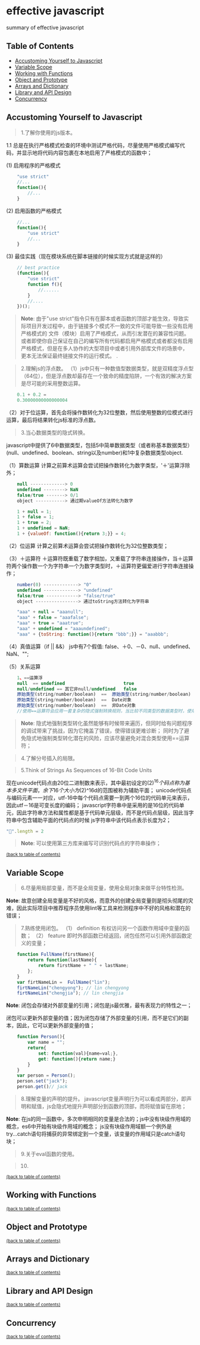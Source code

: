 # effective javascript

summary of effective javascript

## Table of Contents

- [Accustoming Yourself to Javascript](#accustoming-yourself-to-javascript)
- [Variable Scope](#variable-scope)
- [Working with Functions](#working-with-functions)
- [Object and Prototype](#object-and-prototype)
- [Arrays and Dictionary](#arrays-and-dictionary)
- [Library and API Design](#library-and-api-design)
- [Concurrency](#concurrency)

## Accustoming Yourself to Javascript

> 1.了解你使用的js版本。

1.1 总是在执行严格模式检查的环境中测试严格代码，尽量使用严格模式编写代码，并显示地将代码内容包裹在本地启用了严格模式的函数中；

(1) 启用程序的严格模式
```javascript
    "use strict"
    //...
    function(){
        //...
    }
```
(2) 启用函数的严格模式
```javascript
    //...
    function(){
        "use strict"
        //...
    }
```
(3) 最佳实践（现在模块系统在脚本链接的时候实现方式就是这样的）
```javascript
    // best practice
    (function(){
        "use strict"
        function f(){
            //......
        }
        //....
    })();
```
> **Note**: 由于"use strict"指令只有在脚本或者函数的顶部才能生效，导致实际项目开发过程中，由于链接多个模式不一致的文件可能导致一些没有启用严格模式的
文件（模块）启用了严格模式，从而引发潜在的兼容性问题。或者即使你自己保证在自己的编写所有代码都启用严格模式或者都没有启用严格模式，但是在多人协作的大型项目中或者引用外部库文件的场景中，
更本无法保证最终链接文件的运行模式。
.

> 2.理解js的浮点数。
（1）js中只有一种数值型数据类型，就是双精度浮点型（64位），但是浮点数却最存在一个致命的精度陷阱，一个有效的解决方案是尽可能的采用整数运算。
```javascript
    0.1 + 0.2 =
    0.30000000000000004
```
（2）对于位运算，首先会将操作数转化为32位整数，然后使用整数的位模式进行运算，最后将结果转化js标准的浮点数。

> 3.当心数据类型的隐式转换。

javascript中提供了6中数据类型，包括5中简单数据类型（或者称基本数据类型）(null、undefined、boolean、string以及number)和1中复杂数据类型object.

（1）算数运算
计算之前算术运算会尝试把操作数转化为数字类型，'＋'运算浮除外；
```javascript
    null -------------> 0
    undefined --------> NaN
    false/true -------> 0/1
    object -----------> 通过期valueOf方法转化为数字

    1 + null = 1;
    1 + false = 1;
    1 + true = 2;
    1 + undefined = NaN;
    1 + {valueOf: function(){return 3;}} = 4;
```
（2）位运算
计算之前算术运算会尝试把操作数转化为32位整数类型；

（3）＋运算符
＋运算符既重载了数字相加，又重载了字符串连接操作，当＋运算符两个操作数一个为字符串一个为数字类型时，＋运算符更偏爱进行字符串连接操作；
```javascript
    number(0) -------------> "0"
    undefined -------------> "undefined"
    false/true ------------> "false/true"
    object ----------------> 通过toString方法转化为字符串

    "aaa" + null = "aaanull";
    "aaa" + false = "aaafalse";
    "aaa" + true = "aaatrue";
    "aaa" + undefined = "aaaundefined";
    "aaa" + {toString: function(){return "bbb";}} = "aaabbb";
```

（4）真值运算（if || &&）
js中有7个假值: false、＋0、－0、null、undefined、NaN、"";

（5）关系运算
```javascript
    1、==运算浮
    null  == undefined                      true
    null/undefined == 其它非null/undefined   false
    原始类型(string/number/boolean)  ==  原始类型(string/number/boolean)      将原始类型转化为数字
    原始类型(string/number/boolean)  ==  Date对象                            将原始类型转化为数字，将Date转化为原始类型(优先使用toString，再尝试valueOf)
    原始类型(string/number/boolean)  ==  非Date对象                          将原始类型转化为数字，将非Date对象转化为原始类型(优先使用valueOf，再尝试toString)
    //使用==运算符会应用一套复杂的隐式强制转换规则，当比较不同类型的数据类型时，使用自己的显示强制转换方法使得程序的行为能给更好的被理解，尽量使用===运算符；
```

> **Note**: 隐式地强制类型转化虽然能够有时候带来遍历，但同时给有问题程序的调试带来了挑战，因为它掩盖了错误，使得错误更难诊断；
同时为了避免隐式地强制类型转化潜在的风险，应该尽量避免对混合类型使用==运算符；

> 4.了解分号插入的局限。


> 5.Think of Strings As Sequences of 16-Bit Code Units

现在unicode代码点由20位二进制数来表示，其中最初设定的$(2)^16个码点称为基本多文件平面，余下16个大小为$(2)^16d的范围被称为辅助平面；
unicode代码点与编码元素一一对应，utf-16中每个代码点需要一到两个16位的代码单元来表示，因此utf－16是可变长度的编码；
javascript字符串中是采用的是16位的代码单元，因此字符串方法和属性都是基于代码单元层级，而不是代码点层级，因此当字符串中包含辅助平面的代码点的时候
js字符串中该代码点表示长度为2；
```javascript
"💩".length = 2
```
> **Note**: 可以使用第三方库来编写可识别代码点的字符串操作；

<sup>[(back to table of contents)](#table-of-contents)</sup>

## Variable Scope

> 6.尽量用局部变量，而不是全局变量，使用全局对象来做平台特性检测。

**Note**: 故意创建全局变量是不好的风格，而意外的创建全局变量则是彻头彻尾的灾难，因此实际项目中推荐程序员使用lint等工具来检测程序中不好的风格和潜在的错误；

> 7.熟练使用闭包。
（1） definition
有权访问另一个函数作用域中变量的函数；
（2） feature
即时外部函数已经返回，闭包任然可以引用外部函数定义的变量；
```javascript
    function FullName(firstName){
        return function(lastName){
            return firstName + " " + lastName;
        };
    }
    var firtNameLin =  FullName("lin");
    firtNameLin("chengyong"); // lin chengyong
    firtNameLin("chengjia"); // lin chengjia
```
**Note**: 闭包会存储对外部变量的引用；闭包是js最优雅，最有表现力的特性之一；

闭包可以更新外部变量的值；因为闭包存储了外部变量的引用，而不是它们的副本，因此，它可以更新外部变量的值；
```javascript
    function Person(){
        var name = "";
        return{
            set: function(val){name=val;},
            get: function(){return name;}
        }
    }
    var person = Person();
    person.set("jack");
    person.get()// jack
```

> 8.理解变量的声明的提升。
javascript变量声明行为可以看成两部分，即声明和赋值，js会隐式地提升声明部分到函数的顶部，而将赋值留在原地；


**Note**: 在js的同一函数中，多次申明相同的变量是合法的；js中没有块级作用域的概念，es6中开始有块级作用域的概念；
js没有块级作用域额一个例外是try...catch语句将捕获的异常绑定到一个变量，该变量的作用域只是catch语句块；

> 9.关于eval函数的使用。



> 10.


<sup>[(back to table of contents)](#table-of-contents)</sup>

## Working with Functions



<sup>[(back to table of contents)](#table-of-contents)</sup>

## Object and Prototype


<sup>[(back to table of contents)](#table-of-contents)</sup>

## Arrays and Dictionary



<sup>[(back to table of contents)](#table-of-contents)</sup>

## Library and API Design



<sup>[(back to table of contents)](#table-of-contents)</sup>

## Concurrency

<sup>[(back to table of contents)](#table-of-contents)</sup>

